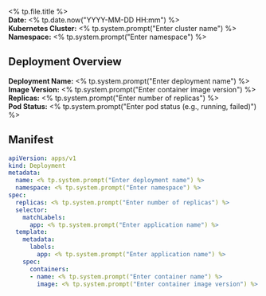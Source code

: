 <% tp.file.title %>  
**Date:** <% tp.date.now("YYYY-MM-DD HH:mm") %>  
**Kubernetes Cluster:** <% tp.system.prompt("Enter cluster name") %>  
**Namespace:** <% tp.system.prompt("Enter namespace") %>  

## Deployment Overview
**Deployment Name:** <% tp.system.prompt("Enter deployment name") %>  
**Image Version:** <% tp.system.prompt("Enter container image version") %>  
**Replicas:** <% tp.system.prompt("Enter number of replicas") %>  
**Pod Status:** <% tp.system.prompt("Enter pod status (e.g., running, failed)") %>  

## Manifest
```yaml
apiVersion: apps/v1
kind: Deployment
metadata:
  name: <% tp.system.prompt("Enter deployment name") %>
  namespace: <% tp.system.prompt("Enter namespace") %>
spec:
  replicas: <% tp.system.prompt("Enter number of replicas") %>
  selector:
    matchLabels:
      app: <% tp.system.prompt("Enter application name") %>
  template:
    metadata:
      labels:
        app: <% tp.system.prompt("Enter application name") %>
    spec:
      containers:
      - name: <% tp.system.prompt("Enter container name") %>
        image: <% tp.system.prompt("Enter container image version") %>
